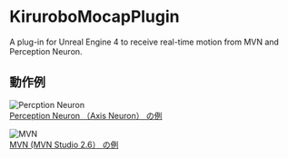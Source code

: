 # KiruroboMocapPlugin
A plug-in for Unreal Engine 4 to receive real-time motion from MVN and Perception Neuron.


## 動作例

![Percption Neuron](https://v.cdn.vine.co/r/videos/5BA73197D81257013932804706304_40c8f698f87.0.2.7226271563668120992.mp4.jpg)  
[Perception Neuron （Axis Neuron） の例](https://vine.co/v/eUY5z3Zi2VP)

![MVN](https://v.cdn.vine.co/r/videos/782C361BD01240379906626600960_3073401bff2.4.4.10214175785165872773.mp4.jpg)  
[MVN (MVN Studio 2.6） の例](https://vine.co/v/eHt2K7ZtqDB)

